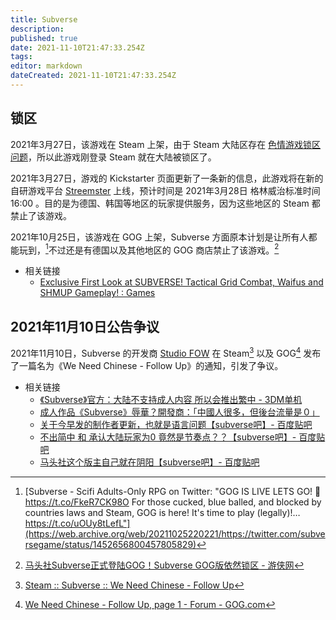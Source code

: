 ```yaml
---
title: Subverse
description: 
published: true
date: 2021-11-10T21:47:33.254Z
tags: 
editor: markdown
dateCreated: 2021-11-10T21:47:33.254Z
---
```


## 锁区

2021年3月27日，该游戏在 Steam 上架，由于 Steam 大陆区存在 [色情游戏锁区问题](/game/数字分发平台/Steam.md#色情游戏锁区问题)，所以此游戏刚登录 Steam 就在大陆被锁区了。

2021年3月27日，游戏的 Kickstarter 页面更新了一条新的信息，此游戏将在新的自研游戏平台 [Streemster](/game/数字分发平台/Streemster.md) 上线，预计时间是 2021年3月28日 格林威治标准时间 16:00 。目的是为德国、韩国等地区的玩家提供服务，因为这些地区的 Steam 都禁止了该游戏。

2021年10月25日，该游戏在 GOG 上架，Subverse 方面原本计划是让所有人都能玩到，[^78058]不过还是有德国以及其他地区的 GOG 商店禁止了该游戏。[^631261]

[^78058]: [Subverse - Scifi Adults-Only RPG on Twitter: "GOG IS LIVE LETS GO! 🎉 https://t.co/FkeR7CK98O For those cucked, blue balled, and blocked by countries laws and Steam, GOG is here! It's time to play (legally)!… https://t.co/uOUy8tLefL"](https://web.archive.org/web/20211025220221/https://twitter.com/subversegame/status/1452656800457805829)

[^631261]: [马头社Subverse正式登陆GOG！Subverse GOG版依然锁区 - 游侠网](https://web.archive.org/web/20211110150816/https://www.ali213.net/news/html/2021-10/631261.html)

+ 相关链接
    + [Exclusive First Look at SUBVERSE! Tactical Grid Combat, Waifus and SHMUP Gameplay! : Games](https://old.reddit.com/r/Games/comments/k2ql6d/exclusive_first_look_at_subverse_tactical_grid/)

## 2021年11月10日公告争议

2021年11月10日，Subverse 的开发商 [Studio FOW](/company/Studio_FOW.md) 在 Steam[^1110_S] 以及 GOG[^1110_G] 发布了一篇名为《We Need Chinese - Follow Up》的通知，引发了争议。

[^1110_S]: [Steam :: Subverse :: We Need Chinese - Follow Up](https://web.archive.org/web/20211110114608/https://steamcommunity.com/games/1034140/announcements/detail/3074263883168539684)

[^1110_G]: [We Need Chinese - Follow Up, page 1 - Forum - GOG.com](https://web.archive.org/web/20211110154243/https://www.gog.com/forum/subverse/we_need_chinese_follow_up)

+ 相关链接
    + [《Subverse》官方：大陆不支持成人内容 所以会推出繁中 - 3DM单机](https://web.archive.org/web/20211110133101/https://www.3dmgame.com/news/202111/3827934.html)
    + [成人作品《Subverse》辱華？開發商：「中國人很多，但後台流量是０」](https://web.archive.org/web/20211110132601/https://tw.news.yahoo.com/subverse-mainland-china-043400070.html)
    + [关于今早发的制作者更新，也就是语言问题【subverse吧】- 百度贴吧](https://web.archive.org/web/20211110133738/https://tieba.baidu.com/p/7606967900)
    + [不出简中 和 承认大陆玩家为0 竟然是节奏点？？【subverse吧】- 百度贴吧](https://web.archive.org/web/20211110133704/https://tieba.baidu.com/p/7607205945)
    + [马头社这个版主自己就在阴阳【subverse吧】- 百度贴吧](https://web.archive.org/web/20211110133558/https://tieba.baidu.com/p/7607307624)
